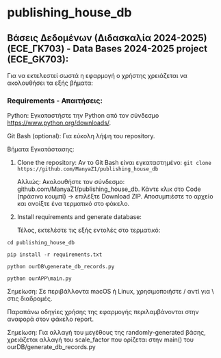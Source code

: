 # publishing_house_db

## Βάσεις Δεδομένων (Διδασκαλία 2024-2025) (ECE_ΓK703) - Data Bases 2024-2025 project (ECE_GK703):

Για να εκτελεστεί σωστά η εφαρμογή ο χρήστης χρειάζεται να ακολουθήσει τα εξής βήματα:

### Requirements - Απαιτήσεις:

Python: Εγκαταστήστε την Python από τον σύνδεσμο https://www.python.org/downloads/.

Git Bash (optional): Για εύκολη λήψη του repository.

Βήματα Εγκατάστασης:
1. Clone the repository:
   Αν το Git Bash είναι εγκαταστημένο: `git clone https://github.com/ManyaZ1/publishing_house_db`
   
   Αλλιώς:
   Ακολουθήστε τον σύνδεσμο: github.com/ManyaZ1/publishing_house_db.
   Κάντε κλικ στο Code (πράσινο κουμπί) -> επιλέξτε Download ZIP. 
   Αποσυμπιέστε το αρχείο και ανοίξτε ένα τερματικό στο φάκελο.

3. Install requirements and generate database:
   
   Τέλος, εκτελέστε τις εξής εντολές στο τερματικό:

```
cd publishing_house_db 

pip install -r requirements.txt

python ourDB\generate_db_records.py

python ourAPP\main.py
```

Σημείωση: Σε περιβάλλοντα macOS ή Linux, χρησιμοποιήστε / αντί για \ στις διαδρομές. 

Παραπάνω oδηγίες χρήσης της εφαρμογής περιλαμβάνονται στην αναφορά στον φάκελο report.

Σημείωση: Για αλλαγή του μεγέθους της randomly-generated βάσης, χρειάζεται αλλαγή του scale_factor που ορίζεται στην main() του ourDB/generate_db_records.py
